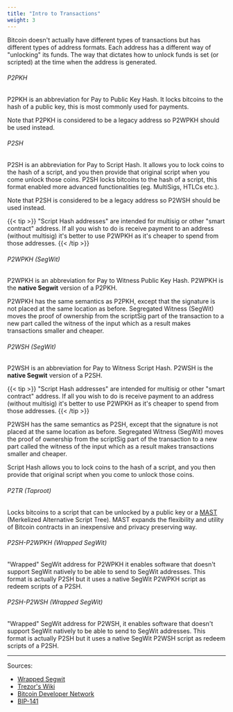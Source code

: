 ```yaml
---
title: "Intro to Transactions"
weight: 3
---
```


Bitcoin doesn't actually have different types of transactions but has different types of address
formats. Each address has a different way of "unlocking" its funds. The way that dictates how to
unlock funds is set (or scripted) at the time when the address is generated.

###### P2PKH

P2PKH is an abbreviation for Pay to Public Key Hash. It locks bitcoins to the hash of a public key,
this is most commonly used for payments.

Note that P2PKH is considered to be a legacy address so P2WPKH should be used instead.


###### P2SH

P2SH is an abbreviation for Pay to Script Hash. It allows you to lock coins to the hash of a
script, and you then provide that original script when you come unlock those coins. P2SH locks
bitcoins to the hash of a script, this format enabled more advanced functionalities (eg. MultiSigs,
HTLCs etc.).

Note that P2SH is considered to be a legacy address so P2WSH should be used instead.

{{< tip >}}
"Script Hash addresses" are intended for multisig or other "smart contract" address. If all
you wish to do is receive payment to an address (without multisig) it's better to use P2WPKH as
it's cheaper to spend from those addresses.
{{< /tip >}}


###### P2WPKH (SegWit)

P2WPKH is an abbreviation for Pay to Witness Public Key Hash. P2WPKH is the **native Segwit** 
version of a P2PKH.

P2WPKH has the same semantics as P2PKH, except that the signature is not placed at the same
location as before. Segregated Witness (SegWit) moves the proof of ownership from the scriptSig
part of the transaction to a new part called the witness of the input which as a result makes
transactions smaller and cheaper.


###### P2WSH (SegWit)

P2WSH is an abbreviation for Pay to Witness Script Hash. P2WSH is the **native Segwit** version of
a P2SH. 

{{< tip >}}
"Script Hash addresses" are intended for multisig or other "smart contract" address. If all
you wish to do is receive payment to an address (without multisig) it's better to use P2WPKH as
it's cheaper to spend from those addresses.
{{< /tip >}}

P2WSH has the same semantics as P2SH, except that the signature is not placed at the same location
as before. Segregated Witness (SegWit) moves the proof of ownership from the scriptSig part of the
transaction to a new part called the witness of the input which as a result makes
transactions smaller and cheaper.

Script Hash allows you to lock coins to the hash of a script, and you then provide that original
script when you come to unlock those coins.


###### P2TR (Taproot)

Locks bitcoins to a script that can be unlocked by a public key or a [MAST](https://river.com/learn/terms/m/merkelized-alternative-script-tree-mast/) (Merkelized Alternative Script Tree). MAST expands the flexibility and utility of Bitcoin contracts
in an inexpensive and privacy preserving way.


###### P2SH-P2WPKH (Wrapped SegWit)

"Wrapped" SegWit address for P2WPKH it enables software that doesn't support SegWit natively to be
able to send to SegWit addresses. This format is actually P2SH but it uses a native SegWit P2WPKH
script as redeem scripts of a P2SH.


###### P2SH-P2WSH (Wrapped SegWit)

"Wrapped" SegWit address for P2WSH, it enables software that doesn't support SegWit natively to be
able to send to SegWit addresses. This format is actually P2SH but it uses a native SegWit P2WSH
script as redeem scripts  of a P2SH.


------

Sources:

- [Wrapped Segwit](https://river.com/learn/terms/)
- [Trezor's Wiki](https://wiki.trezor.io/Glossary)
- [Bitcoin Developer Network](https://bitcoindev.network/)
- [BIP-141](https://github.com/bitcoin/bips/blob/master/bip-0141.mediawiki)